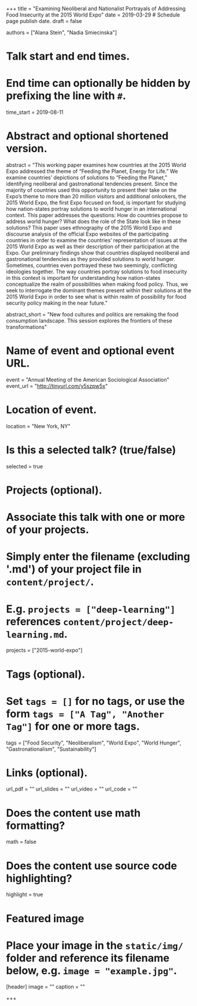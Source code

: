 +++
title = "Examining Neoliberal and Nationalist Portrayals of Addressing Food Insecurity at the 2015 World Expo"
date = 2019-03-29  # Schedule page publish date.
draft = false

authors = ["Alana Stein", "Nadia Smiecinska"]

# Talk start and end times.
#   End time can optionally be hidden by prefixing the line with `#`.
time_start = 2019-08-11

# Abstract and optional shortened version.
abstract = "This working paper examines how countries at the 2015 World Expo addressed the theme of “Feeding the Planet, Energy for Life.” We examine countries’ depictions of solutions to “Feeding the Planet,” identifying neoliberal and gastronational tendencies present. Since the majority of countries used this opportunity to present their take on the Expo’s theme to more than 20 million visitors and additional onlookers, the 2015 World Expo, the first Expo focused on food, is important for studying how nation-states portray solutions to world hunger in an international context. This paper addresses the questions: How do countries propose to address world hunger? What does the role of the State look like in these solutions? This paper uses ethnography of the 2015 World Expo and discourse analysis of the official Expo websites of the participating countries in order to examine the countries’ representation of issues at the 2015 World Expo as well as their description of their participation at the Expo. Our preliminary findings show that countries displayed neoliberal and gastronational tendencies as they provided solutions to world hunger. Sometimes, countries even portrayed these two seemingly, conflicting ideologies together. The way countries portray solutions to food insecurity in this context is important for understanding how nation-states conceptualize the realm of possibilities when making food policy. Thus, we seek to interrogate the dominant themes present within their solutions at the 2015 World Expo in order to see what is within realm of possibility for food security policy making in the near future."

abstract_short = "New food cultures and politics are remaking the food consumption landscape. This session explores the frontiers of these transformations"

# Name of event and optional event URL.
event = "Annual Meeting of the American Sociological Association"
event_url = "http://tinyurl.com/y5szpw5x"

# Location of event.
location = "New York, NY"

# Is this a selected talk? (true/false)
selected = true

# Projects (optional).
#   Associate this talk with one or more of your projects.
#   Simply enter the filename (excluding '.md') of your project file in `content/project/`.
#   E.g. `projects = ["deep-learning"]` references `content/project/deep-learning.md`.
projects = ["2015-world-expo"]

# Tags (optional).
#   Set `tags = []` for no tags, or use the form `tags = ["A Tag", "Another Tag"]` for one or more tags.
tags = ["Food Security", "Neoliberalism", "World Expo", "World Hunger", "Gastronationalism", "Sustainability"]

# Links (optional).
url_pdf = ""
url_slides = ""
url_video = ""
url_code = ""

# Does the content use math formatting?
math = false

# Does the content use source code highlighting?
highlight = true

# Featured image
# Place your image in the `static/img/` folder and reference its filename below, e.g. `image = "example.jpg"`.
[header]
image = ""
caption = ""

+++
